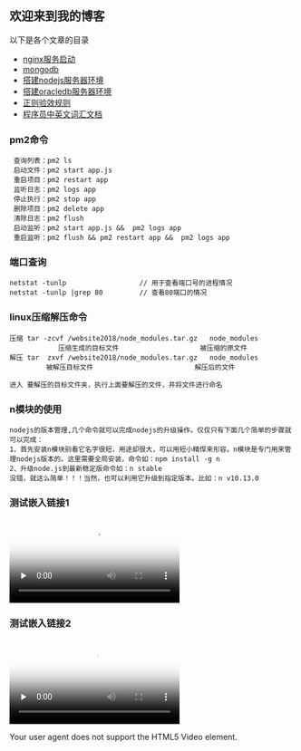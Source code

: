 ## 欢迎来到我的博客

以下是各个文章的目录

- [nginx服务启动](file/nginx/nginx服务.md)
- [mongodb](file/mongodb/mongodb相关.md)
- [搭建nodejs服务器环境](file/nodejs/搭建nodejs服务器环境.md)
- [搭建oracledb服务器环境](file/oracledb/搭建oracledb服务器环境.md)
- [正则验效规则](file/regular/正则验效规则.md)
- [程序员中英文词汇文档](file/Dictionary/程序员中英文词汇文档.md)



### pm2命令
     查询列表：pm2 ls                           
     启动文件：pm2 start app.js             
     重启项目：pm2 restart app              
     监听日志：pm2 logs app                 
     停止执行：pm2 stop app                 
     删除项目：pm2 delete app               
     清除日志：pm2 flush                        
     启动监听：pm2 start app.js &&  pm2 logs app
     重启监听：pm2 flush && pm2 restart app &&  pm2 logs app


### 端口查询
    netstat -tunlp                  // 用于查看端口号的进程情况
    netstat -tunlp |grep 80         // 查看80端口的情况

### linux压缩解压命令

    压缩 tar -zcvf /website2018/node_modules.tar.gz   node_modules
                压缩生成的目标文件                    被压缩的原文件
    解压 tar  zxvf /website2018/node_modules.tar.gz   node_modules
             被解压目标文件                         解压后的文件

    进入 要解压的目标文件夹，执行上面要解压的文件，并将文件进行命名

### n模块的使用
    nodejs的版本管理,几个命令就可以完成nodejs的升级操作。仅仅只有下面几个简单的步骤就可以完成：
    1、首先安装n模块别看它名字很短，用途却很大，可以用短小精悍来形容。n模块是专门用来管理nodejs版本的。这里需要全局安装，命令如：npm install -g n
    2、升级node.js到最新稳定版命令如：n stable
    没错，就这么简单！！！当然，也可以利用它升级到指定版本。比如：n v10.13.0




### 测试嵌入链接1


<video id="video" controls="" preload="none" poster="http://media.w3.org/2010/05/sintel/poster.png">
<source id="mp4" src="http://media.w3.org/2010/05/s...; type="video/mp4">
<source id="webm" src="http://media.w3.org/2010/05/s...; type="video/webm">
<source id="ogv" src="http://media.w3.org/2010/05/s...; type="video/ogg">
<p>Your user agent does not support the HTML5 Video element.</p>
</video>


### 测试嵌入链接2
   <video controls="" preload="none" poster="http://media.w3.org/2010/05/sintel/poster.png"><source src="http://media.w3.org/2010/05/sintel/trailer.mp4" type="video/mp4"><source src="http://media.w3.org/2010/05/sintel/trailer.webm" type="video/webm"><source src="http://media.w3.org/2010/05/sintel/trailer.ogv" type="video/ogg"><p>Your user agent does not support the HTML5 Video element.</p></video>

